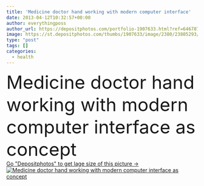 ```yaml
---
title: 'Medicine doctor hand working with modern computer interface'
date: 2013-04-12T10:32:57+00:00
author: everythingposs
author_url: https://depositphotos.com/portfolio-1907633.html?ref=64678756
image: https://st.depositphotos.com/thumbs/1907633/image/2380/23805293/api_thumb_450.jpg?forcejpeg=true
type: "post"
tags: []
categories: 
  - health
---
```

<div aling="center">
            <font size="60"> Medicine doctor hand working with modern computer interface as concept</font>   
</div>
<div>
    <a href='https://st.depositphotos.com/thumbs/1907633/image/2380/23805293/api_thumb_450.jpg?forcejpeg=true?ref=64678756' target=_blank > Go "Depositphotos" to get lage size of this picture ->
        <img href='https://st.depositphotos.com/thumbs/1907633/image/2380/23805293/api_thumb_450.jpg?forcejpeg=true?ref=64678756' src='https://st.depositphotos.com/1907633/2380/i/950/depositphotos_23805293-stock-photo-medicine-doctor-hand-working-with.jpg?forcejpeg=true' alt='Medicine doctor hand working with modern computer interface as concept' >
    </a>
</div>
